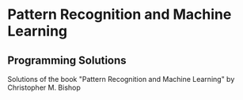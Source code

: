 # Pattern Recognition and Machine Learning
## Programming Solutions

Solutions of the book "Pattern Recognition and Machine Learning" by Christopher M. Bishop